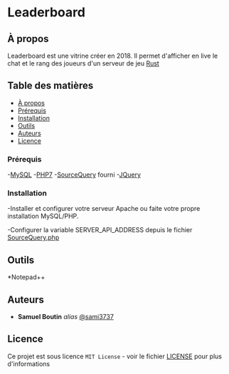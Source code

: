 # Leaderboard

## À propos

Leaderboard est une vitrine créer en 2018.
Il permet d'afficher en live le chat et le rang des joueurs d'un serveur de jeu [Rust](https://rust.facepunch.com/)

## Table des matières

- [À propos](#à-propos)
- [Prérequis](#prérequis)
- [Installation](#installation)
- [Outils](#outils)
- [Auteurs](#auteurs)
- [Licence](#Licence)

### Prérequis

  -[MySQL](https://www.mysql.com/)
  -[PHP7](https://www.php.net/releases/index.php)
  -[SourceQuery](https://github.com/xPaw/PHP-Source-Query) fourni
  -[JQuery](https://jquery.com/)

### Installation

-Installer et configurer votre serveur Apache ou faite votre propre installation MySQL/PHP.

-Configurer la variable SERVER_API_ADDRESS depuis le fichier [SourceQuery.php](./SourceQuery/SourceQuery.php)

## Outils

  *Notepad++

## Auteurs
* **Samuel Boutin** _alias_ [@sami3737](https://github.com/sami3737)

## Licence

Ce projet est sous licence ``MIT License`` - voir le fichier [LICENSE](LICENCE.md) pour plus d'informations
